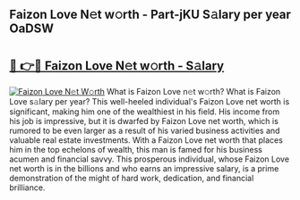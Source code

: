 ## Faizon Love N𝚎t w𝚘rth - Part-jKU S𝚊lary per year OaDSW

# <h2><a href="http://gc1qnzz.nevu.top/?p=Faizon+Love">🔗 👉🔴 Faizon Love N𝚎t w𝚘rth - S𝚊lary</a></h2>

[![Faizon Love N𝚎t W𝚘rth](https://i.imgur.com/Oavwk0R.jpeg)](http://gc1qnzz.nevu.top/?p=Faizon+Love)
What is Faizon Love n𝚎t w𝚘rth? What is Faizon Love s𝚊lary per year?
This well-heeled individual's Faizon Love net worth is significant, making him one of the wealthiest in his field. His income from his job is impressive, but it is dwarfed by Faizon Love net worth, which is rumored to be even larger as a result of his varied business activities and valuable real estate investments. With a Faizon Love net worth that places him in the top echelons of wealth, this man is famed for his business acumen and financial savvy. This prosperous individual, whose Faizon Love net worth is in the billions and who earns an impressive salary, is a prime demonstration of the might of hard work, dedication, and financial brilliance.
